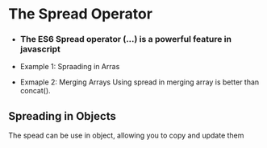 # The Spread Operator

- ### The ES6 Spread operator (...) is a powerful feature in javascript

- Example 1: Spraading in Arras

- Exmaple 2: Merging Arrays
Using spread in merging array is better than concat().

## Spreading in Objects

The spead can be use in object, allowing you to copy and update them 

